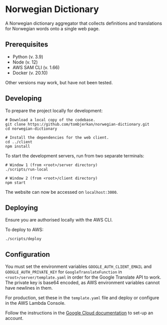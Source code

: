 # Norwegian Dictionary

A Norwegian dictionary aggregator that collects definitions and translations for Norwegian words onto a single web page.

## Prerequisites

- Python (v. 3.9)
- Node (v. 12)
- AWS SAM CLI (v. 1.66)
- Docker (v. 20.10)

Other versions may work, but have not been tested.

## Developing

To prepare the project locally for development:
```shell
# Download a local copy of the codebase.
git clone https://github.com/tombjerkan/norwegian-dictionary.git
cd norwegian-dictionary

# Install the dependencies for the web client.
cd ../client
npm install
```

To start the development servers, run from two separate terminals:
```
# Window 1 (from <root>/server directory)
./scripts/run-local

# Window 2 (from <root>/client directory)
npm start
```

The website can now be accessed on `localhost:3000`.

## Deploying

Ensure you are authorised locally with the AWS CLI.

To deploy to AWS:

```shell
./scripts/deploy
```

## Configuration

You must set the environment variables `GOOGLE_AUTH_CLIENT_EMAIL` and `GOOGLE_AUTH_PRIVATE_KEY` for `GoogleTranslateFunction` in `<root>/server/template.yaml` in order for the Google Translate API to work. The private key is base64 encoded, as AWS environment variables cannot have newlines in them.

For production, set these in the `template.yaml` file and deploy or configure in the AWS Lambda Console.

Follow the instructions in the [Google Cloud documentation](https://cloud.google.com/translate/docs/quickstart-client-libraries-v3) to set-up an account.
